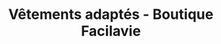 ---
title: "Vêtements adaptés - Boutique Facilavie"
url: /shawinigan/vetements-adaptes-boutique-facilavie/
shop: Kleidung
---